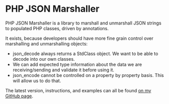 # PHP JSON Marshaller

PHP JSON Marshaller is a library to marshall and unmarshall JSON strings to populated PHP classes, driven by annotations.

It exists, because developers should have more fine grain control over marshalling and unmarshalling objects:

* json_decode always returns a StdClass object. We want to be able to decode into our own classes.
* We can add expected type information about the data we are receiving/sending and validate it before using it.
* json_encode cannot be controlled on a property by property basis. This will allow us to do that.

The latest version, instructions, and examples can all be found [on my GitHub page](https://github.com/AnujRNair/php-json-marshaller).
